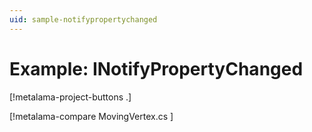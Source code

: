 ```yaml
---
uid: sample-notifypropertychanged
---
```


# Example: INotifyPropertyChanged

[!metalama-project-buttons .]

[!metalama-compare MovingVertex.cs ]